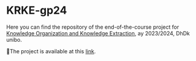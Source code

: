 # KRKE-gp24
Here you can find the repository of the end-of-the-course project for [Knowledge Organization and Knowledge Extraction](https://www.unibo.it/en/study/phd-professional-masters-specialisation-schools-and-other-programmes/course-unit-catalogue/course-unit/2023/490896), ay 2023/2024, DhDk unibo.

📎The project is available at this [link](https://krke24.gitbook.io/krke-project-2023-2024/).
